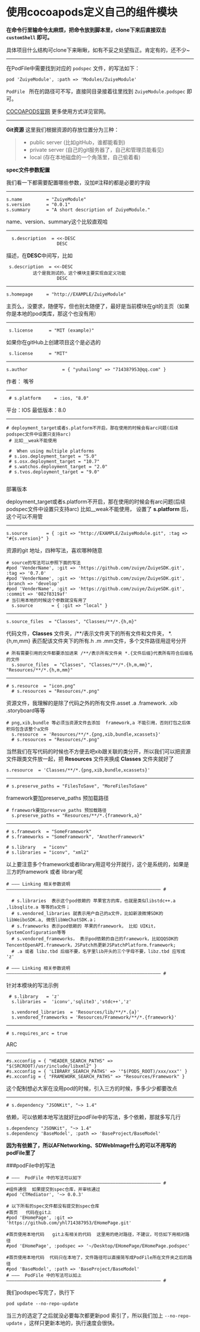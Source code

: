 # 使用cocoapods定义自己的组件模块



**在命令行里输命令太麻烦，把命令放到脚本里，clone下来后直接双击 `customShell` 即可。**

具体项目什么结构可clone下来瞅瞅，如有不妥之处望指正。肯定有的，还不少~

---
在PodFile中需要找到对应的 `podspec` 文件，的写法如下：

```
pod 'ZuiyeModule', :path => 'Modules/ZuiyeModule'
```

`PodFile ` 所在的路径可不写，直接同目录接着往里找到 `ZuiyeModule.podspec` 即可。


[COCOAPODS官网](https://guides.cocoapods.org/making/making-a-cocoapod.html)
更多使用方式详见官网。

---

**Git资源**
这里我们根据资源的存放位置分为三种：
> * public server (比如gitHub，谁都能看到)
> * private server (自己的git服务器了，自己和管理员能看见)
> * local (存在本地磁盘的一个角落里，自己偷着看)


**spec文件参数配置**

我们看一下都需要配置哪些参数，没加#注释的都是必要的字段

***

```
s.name         = "ZuiyeModule"
s.version      = "0.0.1"
s.summary      = "A short description of ZuiyeModule."

```

name、version、summary这个比较直观哈
***

```
  s.description  = <<-DESC
                   DESC
```
 
描述，在**DESC**中间写，比如

```
 s.description  = <<-DESC
		  这个是我测试的，这个模块主要实现自定义功能
                   DESC
```
***

```
s.homepage     = "http://EXAMPLE/ZuiyeModule"
```

主页么，没要求，随便写，但也别太随便了，最好是当前模块在git的主页（如果你是本地的pod类库，那这个也没有用）

***

```
 s.license      = "MIT (example)"
```
 
 如果你在gitHub上创建项目这个是必选的
 
 
 ```
  s.license      = "MIT"
 ```
 ***
 
 ```
 s.author             = { "yuhailong" => "714387953@qq.com" }
 ```
 
 作者： 嘴爷
 ***
 
 ```
  # s.platform     = :ios, "8.0"
 ```
 
 平台：IOS 	最低版本：8.0
 ***

 
 ```
 # deployment_target或者s.platform不开启，那在使用的时候会有arc问题(后续podspec文件中设置只支持arc)
  # 比如__weak不能使用
  
  #  When using multiple platforms
  # s.ios.deployment_target = "5.0"
  # s.osx.deployment_target = "10.7"
  # s.watchos.deployment_target = "2.0"
  # s.tvos.deployment_target = "9.0"
  
 ```
 
 部署版本
 
  deployment_target或者s.platform不开启，那在使用的时候会有arc问题(后续podspec文件中设置只支持arc) 比如__weak不能使用， 
  设置了 **s.platform** 后，这个可以不用管
 
 ***
 
 ```
 s.source       = { :git => "http://EXAMPLE/ZuiyeModule.git", :tag => "#{s.version}" }
 ```

资源的git 地址，四种写法，喜欢哪种随意

```
# source的写法可以参照下面的写法
#pod 'VenderName', :git => 'https://github.com/zuiye/ZuiyeSDK.git', :tag => '0.7.0'
#pod 'VenderName', :git => 'https://github.com/zuiye/ZuiyeSDK.git', :branch => 'develop'
#pod 'VenderName', :git => 'https://github.com/zuiye/ZuiyeSDK.git', :commit => '082f8319af'
# 当引用本地的时候这个参数就没有用了
  s.source       = { :git => "local" }
```

***

```
s.source_files  = "Classes", "Classes/**/*.{h,m}"
```

代码文件，**Classes** 文件夹，/\*\*/表示文件夹下的所有文件和文件夹， *.{h,m,mm} 表匹配该文件夹下的所有.h .m .mm文件，多个文件路径用逗号分开

```
# 所有需要引用的文件都要添加进来 /**/表示所有文件夹 *.{文件后缀}代表所有符合后缀名的文件
  s.source_files  = "Classes", "Classes/**/*.{h,m,mm}", "Resources/**/*.{h,m,mm}"
```
***

```
# s.resource  = "icon.png"
  # s.resources = "Resources/*.png"
```
资源文件，我理解的是除了代码之外的所有文件.asset .a .framework. .xib .storyboard等等

```
# png,xib,bundle 等必须当资源文件去添加  framework,a 不能引用，否则打包之后体积将包含该整个a文件
  s.resource  = 'Resources/**/*.{png,xib,bundle,xcassets}'
  # s.resources = "Resources/*.png"

```

当然我们在写代码的时候也不方便去吧xib跟关联的类分开，所以我们可以把资源文件跟类文件放一起，把 **Resources** 文件夹换成  **Classes** 文件夹就好了


```
s.resource  = 'Classes/**/*.{png,xib,bundle,xcassets}'

```


***

```
# s.preserve_paths = "FilesToSave", "MoreFilesToSave"
```

framework要加preserve_paths 预加载路径

```
# framework要加preserve_paths 预加载路径
  s.preserve_paths = "Resources/**/*.{framework,a}"
```

***

```
# s.framework  = "SomeFramework"
# s.frameworks = "SomeFramework", "AnotherFramework"

# s.library   = "iconv"
# s.libraries = "iconv", "xml2"
```

以上要注意多个framework或者library用逗号分开就行，这个是系统的，如果是三方的framework 或者 library呢

```
# ――― Linking 相关参数说明―――――――――――――――――――――――――――――――――――――――――――――――――――――――――― #

  # s.libraries  表示这个pod依赖的 苹果官方的库，也就是类似libstdc++.a ,libsqlite.a 等等的a文件；
  # s.vendored_libraries 就表示用户自己的a文件，比如新浪微博SDK的libWeiboSDK.a, 微信libWeChatSDK.a；
  # s.frameworks 表示pod依赖的 苹果的framework， 比如 UIKit，SystemConfiguration等等
  # s.vendored_frameworks， 表示pod依赖的自己的framework，比如QQSDK的TencentOpenAPI.framework，JSPatch热更新JSPatchPlatform.framework;
  # .a 或者 libz.tbd 后缀不要，名字里lib开头的三个字母不要，libz.tbd 应写成 'z'

# ――― Linking 相关参数说明 ―――――――――――――――――――――――――――――――――――――――――――――――――――――――――― #
```

针对本模块的写法示例

```
 # s.library   = 'z'
  s.libraries =  'iconv','sqlite3','stdc++','z'

  s.vendored_libraries  = 'Resources/lib/**/*.{a}'
  s.vendored_frameworks = 'Resources/Framework/**/*.{framework}'
```

***

```
# s.requires_arc = true
```
ARC

***

```
#s.xcconfig = { "HEADER_SEARCH_PATHS" => "$(SRCROOT)/usr/include/libxml2" }
#s.xcconfig = { 'LIBRARY_SEARCH_PATHS' => '"$(PODS_ROOT)/xxx/xxx"' }
#s.xcconfig = { "FRAMEWORK_SEARCH_PATHS" => "Resources/Framework" }
```
这个配制想必大家在没用pod的时候，引入三方的时候，多多少少都要改点

***

```
# s.dependency "JSONKit", "~> 1.4"
```

依赖，可以依赖本地写法就好比podFile中的写法，多个依赖，那就多写几行

```
s.dependency "JSONKit", "~> 1.4"
s.dependency 'BaseModel', :path => 'BaseProject/BaseModel'
```
**因为有依赖了，所以AFNetworking、SDWebImage什么的可以不用写的podFile里了**


###podFile中的写法

```
# ―――  PodFile 中的写法可以如下 ―――――――――――――――――――――――――――――――――――――――――――――――――――――――――― #
#组件通信  如果提交到spec仓库，并审核通过
#pod 'CTMediator', '~> 0.0.3'

# 以下所有的spec文件都没有提交到spec仓库
#首页   代码在git上
#pod 'EHomePage', :git =>  'https://github.com/yhl714387953/EHomePage.git'

#首页使用本地代码   git上有相关的代码  这里用的绝对路径，不建议，可仿如下用相对路径
#pod 'EHomePage', :podspec => '~/Desktop/EHomePage/EHomePage.podspec'

#首页使用本地代码  代码只在本地了，文件路径可以直接简写成PodFile所在文件夹之后的路径
#pod 'BaseModel', :path => 'BaseProject/BaseModel'
# ―――  PodFile 中的写法可以如上 ―――――――――――――――――――――――――――――――――――――――――――――――――――――――――― #

```

我们podspec写完了，执行下

```
pod update --no-repo-update
```

当三方的选定了之后就没必要每次都更新pod 索引了，所以我们加上 `--no-repo-update` ，这样只更新本地的，执行速度会很快。